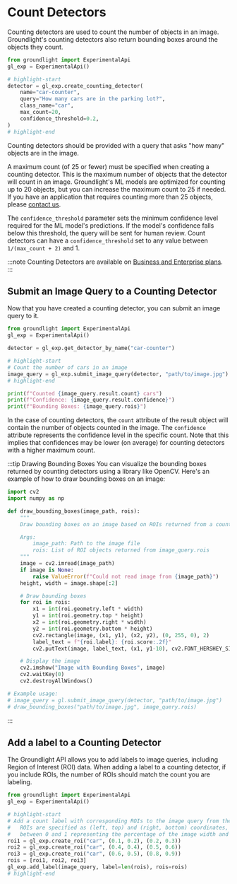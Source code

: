# Count Detectors

Counting detectors are used to count the number of objects in an image. Groundlight's counting detectors also return bounding boxes around the objects they count.

```python notest
from groundlight import ExperimentalApi
gl_exp = ExperimentalApi()

# highlight-start
detector = gl_exp.create_counting_detector(
    name="car-counter",
    query="How many cars are in the parking lot?",
    class_name="car",
    max_count=20,
    confidence_threshold=0.2,
)
# highlight-end
```

Counting detectors should be provided with a query that asks "how many" objects are in the image.

A maximum count (of 25 or fewer) must be specified when creating a counting detector. This is the maximum number of objects that the detector will count in an image. Groundlight's ML models are optimized for counting up to 20 objects, but you can increase the maximum count to 25 if needed. If you have an application that requires counting more than 25 objects, please [contact us](mailto:support@groundlight.ai).

The `confidence_threshold` parameter sets the minimum confidence level required for the ML model's predictions. If the model's confidence falls below this threshold, the query will be sent for human review. Count detectors can have a `confidence_threshold` set to any value between `1/(max_count + 2)` and 1.

:::note
Counting Detectors are available on [Business and Enterprise plans](https://www.groundlight.ai/pricing).
:::

## Submit an Image Query to a Counting Detector

Now that you have created a counting detector, you can submit an image query to it.

```python notest
from groundlight import ExperimentalApi
gl_exp = ExperimentalApi()

detector = gl_exp.get_detector_by_name("car-counter")

# highlight-start
# Count the number of cars in an image
image_query = gl_exp.submit_image_query(detector, "path/to/image.jpg")
# highlight-end

print(f"Counted {image_query.result.count} cars")
print(f"Confidence: {image_query.result.confidence}")
print(f"Bounding Boxes: {image_query.rois}")
```

In the case of counting detectors, the `count` attribute of the result object will contain the number of objects counted in the image. The `confidence` attribute represents the confidence level in the specific count. Note that this implies that confidences may be lower (on average) for counting detectors with a higher maximum count.

<!-- TODO: display an example image with bounding boxes -->

:::tip Drawing Bounding Boxes
You can visualize the bounding boxes returned by counting detectors using a library like OpenCV. Here's an example of how to draw bounding boxes on an image:

```python notest
import cv2
import numpy as np

def draw_bounding_boxes(image_path, rois):
    """
    Draw bounding boxes on an image based on ROIs returned from a counting detector.

    Args:
        image_path: Path to the image file
        rois: List of ROI objects returned from image_query.rois
    """
    image = cv2.imread(image_path)
    if image is None:
        raise ValueError(f"Could not read image from {image_path}")
    height, width = image.shape[:2]

    # Draw bounding boxes
    for roi in rois:
        x1 = int(roi.geometry.left * width)
        y1 = int(roi.geometry.top * height)
        x2 = int(roi.geometry.right * width)
        y2 = int(roi.geometry.bottom * height)
        cv2.rectangle(image, (x1, y1), (x2, y2), (0, 255, 0), 2)
        label_text = f"{roi.label}: {roi.score:.2f}"
        cv2.putText(image, label_text, (x1, y1-10), cv2.FONT_HERSHEY_SIMPLEX, 0.5, (0, 255, 0), 2)

    # Display the image
    cv2.imshow("Image with Bounding Boxes", image)
    cv2.waitKey(0)
    cv2.destroyAllWindows()

# Example usage:
# image_query = gl.submit_image_query(detector, "path/to/image.jpg")
# draw_bounding_boxes("path/to/image.jpg", image_query.rois)
```
:::

## Add a label to a Counting Detector

The Groundlight API allows you to add labels to image queries, including Region of Interest (ROI) data.
When adding a label to a counting detector, if you include ROIs, the number of ROIs should match
the count you are labeling.

```python notest
from groundlight import ExperimentalApi
gl_exp = ExperimentalApi()

# highlight-start
# Add a count label with corresponding ROIs to the image query from the previous example.
#   ROIs are specified as (left, top) and (right, bottom) coordinates, with values
#   between 0 and 1 representing the percentage of the image width and height.
roi1 = gl_exp.create_roi("car", (0.1, 0.2), (0.2, 0.3))
roi2 = gl_exp.create_roi("car", (0.4, 0.4), (0.5, 0.6))
roi3 = gl_exp.create_roi("car", (0.6, 0.5), (0.8, 0.9))
rois = [roi1, roi2, roi3]
gl_exp.add_label(image_query, label=len(rois), rois=rois)
# highlight-end
```